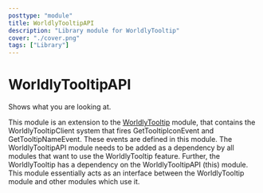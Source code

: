 ```yaml
---
posttype: "module" 
title: WorldlyTooltipAPI
description: "Library module for WorldlyTooltip"
cover: "./cover.png"
tags: ["Library"]
---
```

WorldlyTooltipAPI
==============

Shows what you are looking at.

This module is an extension to the [WorldlyTooltip](https://github.com/Terasology/WorldlyTooltip) module, that contains the WorldlyTooltipClient system that fires GetTooltipIconEvent and GetTooltipNameEvent. 
These events are defined in this module. The WorldlyTooltipAPI module needs to be added as a dependency by all modules that want to use the WorldlyTooltip feature.
Further, the WorldlyTooltip has a dependency on the WorldlyTooltipAPI (this) module. This module essentially acts as an interface between the WorldlyTooltip module and other modules which use it.
